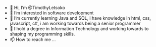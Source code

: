 - 👋 Hi, I’m @TimothyLetsoko
- 👀 I’m interested in software development
- 🌱 I’m currently learning Java and SQL, i have knowledge in html, css, javascript, c#, i am working towards being a senior programmer
- 💞️ I hold a degree in Information Technology and working towards to shaping my programming skills.
- 📫 How to reach me ...

<!---
TimothyLetsoko/TimothyLetsoko is a ✨ special ✨ repository because its `README.md` (this file) appears on your GitHub profile.
You can click the Preview link to take a look at your changes.
--->
